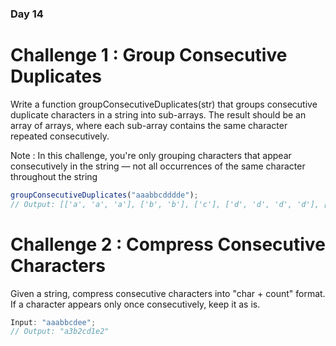 ### Day 14

# Challenge 1 : Group Consecutive Duplicates

Write a function groupConsecutiveDuplicates(str) that groups consecutive duplicate characters in a string into sub-arrays. The result should be an array of arrays, where each sub-array contains the same character repeated consecutively.

Note : In this challenge, you're only grouping characters that appear consecutively in the string — not all occurrences of the same character throughout the string

```js
groupConsecutiveDuplicates("aaabbcdddde");
// Output: [['a', 'a', 'a'], ['b', 'b'], ['c'], ['d', 'd', 'd', 'd'], ['e']]
```

# Challenge 2 : Compress Consecutive Characters

Given a string, compress consecutive characters into "char + count" format. If a character appears only once consecutively, keep it as is.

```js
Input: "aaabbcdee";
// Output: "a3b2cd1e2"
```
